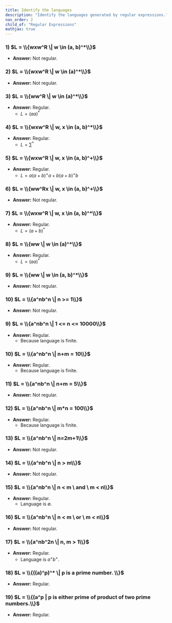 ```yaml
---
title: Identify the languages
description: "Identify the languages generated by regular expressions."
nav_order: 2
child_of: "Regular Expressions"
mathjax: true
---
```

 
### 1) $L = \\{wxw^R \| w \in (a, b)^*\\}$

- **Answer:** Not regular.

### 2) $L = \\{wxw^R \| w \in (a)^*\\}$

- **Answer:** Not regular.

### 3) $L = \\{ww^R \| w \in (a)^*\\}$

- **Answer:** Regular.
	- $L = (aa)^*$

### 4) $L = \\{wxw^R \| w, x \in (a, b)^*\\}$

- **Answer:** Regular.
	- $L = ∑^*$

### 5) $L = \\{wxw^R \| w, x \in (a, b)^+\\}$

- **Answer:** Regular.
	- $L = a(a+b)^+a + b(a+b)^+b$

### 6) $L = \\{ww^Rx \| w, x \in (a, b)^+\\}$

- **Answer:** Not regular.

### 7) $L = \\{wxw^R \| w, x \in (a, b)^*\\}$

- **Answer:** Regular.
	- $L = (a+b)^*$

### 8) $L = \\{ww \| w \in (a)^*\\}$

- **Answer:** Regular.
	- $L = (aa)^*$

### 9) $L = \\{ww \| w \in (a, b)^*\\}$

- **Answer:** Not regular.

### 10) $L = \\{a^nb^n \| n >= 1\\}$

- **Answer:** Not regular.

### 9) $L = \\{a^nb^n \| 1 <= n <= 10000\\}$

- **Answer:** Regular.
	- Because language is finite.

### 10) $L = \\{a^nb^n \| n+m = 10\\}$

- **Answer:** Regular.
	- Because language is finite.

### 11) $L = \\{a^nb^n \| n+m = 5\\}$

- **Answer:** Not regular.

### 12) $L = \\{a^nb^n \| m*n = 100\\}$

- **Answer:** Regular.
	- Because language is finite.

### 13) $L = \\{a^nb^n \| n=2m+1\\}$

- **Answer:** Not regular.


### 14) $L = \\{a^nb^n \| n > m\\}$

- **Answer:** Not regular.


### 15) $L = \\{a^nb^n \| n < m \ and \ m < n\\}$

- **Answer:** Regular.
    - Language is ∅.

### 16) $L = \\{a^nb^n \| n < m \ or \ m < n\\}$

- **Answer:** Not regular.

### 17) $L = \\{a^nb^2n \| n, m > 1\\}$

- **Answer:** Regular.
    - Language is $a^+ b^+$.

### 18) $L = \\{((a)^p)^* \| p is a prime number. \\}$

- **Answer:** Regular.

### 19) $L = \\{(a^p | p is either prime of product of two prime numbers.\\}$

- **Answer:** Regular.


